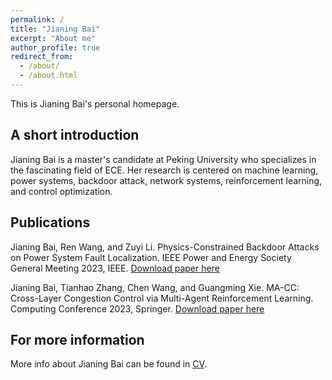 ```yaml
---
permalink: /
title: "Jianing Bai"
excerpt: "About me"
author_profile: true
redirect_from: 
  - /about/
  - /about.html
---
```


This is Jianing Bai's personal homepage. 

## A short introduction
Jianing Bai is a master's candidate at Peking University who specializes in the fascinating field of ECE. Her research is centered on machine learning, power systems, backdoor attack, network systems, reinforcement learning, and control optimization.

## Publications
Jianing Bai, Ren Wang, and Zuyi Li. Physics-Constrained Backdoor Attacks on Power System Fault Localization. IEEE Power and Energy Society General Meeting 2023, IEEE. 
[Download paper here](http://jnbai517.github.io/files/Bai-PESGM-2023.pdf)

Jianing Bai, Tianhao Zhang, Chen Wang, and Guangming Xie. MA-CC: Cross-Layer Congestion Control via Multi-Agent Reinforcement Learning. Computing Conference 2023, Springer. 
[Download paper here](http://jnbai517.github.io/files/Bai-SAI-2023.pdf)

## For more information
More info about Jianing Bai can be found in [CV](http://jnbai517.github.io/files/JianingBai_CV.pdf).
